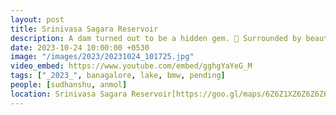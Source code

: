 ```yaml
---
layout: post
title: Srinivasa Sagara Reservoir
description: A dam turned out to be a hidden gem. 🌟 Surrounded by beautiful landscape and crystal clear water. 🏞️ It was not crowded and is a great place to spend a few hours before the sun hits the top. 🌞
date: 2023-10-24 10:00:00 +0530
image: "/images/2023/20231024_101725.jpg"
video_embed: https://www.youtube.com/embed/gghgYaYeG_M
tags: ["_2023_", banagalore, lake, bmw, pending]
people: [sudhanshu, anmol]
location: Srinivasa Sagara Reservoir[https://goo.gl/maps/6Z6Z1XZ6Z6Z6Z6Z6Z6
---
```


